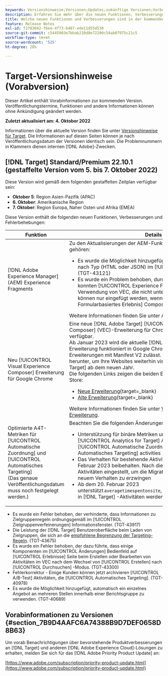 ```yaml
---
keywords: Versionshinweise;Versionen;Updates;zukünftige Versionen;Verbesserungen;neue Funktionen;Fehlerbehebungen;Updates;Vorabversion
description: Erfahren Sie mehr über die neuen Funktionen, Verbesserungen und Fehlerbehebungen in der kommenden Version von Adobe Target sowie in den zugehörigen SDKs, APIs und JavaScript-Bibliotheken.
title: Welche neuen Funktionen und Verbesserungen sind in der kommenden Version enthalten?
feature: Release Notes
exl-id: f2783042-f6ee-4f73-b487-ede11d55d530
source-git-commit: c5445903e7bbab210d0e72200c54ab07975c21c5
workflow-type: tm+mt
source-wordcount: '525'
ht-degree: 28%

---
```


# Target-Versionshinweise (Vorabversion)

Dieser Artikel enthält Vorabinformationen zur kommenden Version. Veröffentlichungstermine, Funktionen und andere Informationen können ohne Ankündigung geändert werden.

**Zuletzt aktualisiert am: 4. Oktober 2022**

Informationen über die aktuelle Version finden Sie unter [Versionshinweise für Target](release-notes.md). Die Informationen auf diesen Seiten können je nach Veröffentlichungsdatum der Versionen identisch sein. Die Problemnummern in Klammern dienen internen [!DNL Adobe]-Zwecken.

## [!DNL Target] Standard/Premium 22.10.1 (gestaffelte Version vom 5. bis 7. Oktober 2022)

Diese Version wird gemäß dem folgenden gestaffelten Zeitplan verfügbar sein:

* **Oktober 5**: Region Asien-Pazifik (APAC)
* **6. Oktober**: Amerikanische Region
* **7. Oktober**: Region Europa, Naher Osten und Afrika (EMEA)

Diese Version enthält die folgenden neuen Funktionen, Verbesserungen und Fehlerbehebungen:

| Funktion | Details |
| --- | --- |
| [!DNL Adobe Experience Manager] (AEM) Experience Fragments | Zu den Aktualisierungen der AEM-Funktion für Experience Fragments gehören:<ul><li>Es wurde die Möglichkeit hinzugefügt, AEM Experience Fragments nach Typ (HTML oder JSON) im [!UICONTROL Angebote] Liste. (TGT-43121)</li><li>Es wurde ein Problem behoben, durch das Kunden JSON einfügen konnten [!UICONTROL Experience Fragment] Angebote bei Verwendung von VEC, die nicht unterstützt wird. JSON-Angebote können nur eingefügt werden, wenn die [!UICONTROL Formularbasiertes Erlebnis] Composer. (TGT-43846)</li></ul>Weitere Informationen finden Sie unter AEM [Experience Fragments](/help/main/c-experiences/c-manage-content/aem-experience-fragments.md). |
| Neu [!UICONTROL Visual Experience Composer] Erweiterung für Google Chrome | Eine neue [!DNL Adobe Target] [!UICONTROL Visual Experience Composer] (VEC)-Erweiterung für Chrome ist im Chrome Web Store verfügbar.<br>Ab Januar 2023 wird die aktuelle [!DNL Target] Die VEC Helper-Erweiterung funktioniert in Google Chrome nicht mehr, da Google keine Erweiterungen mit Manifest V2 zulässt. Laden Sie die neue Erweiterung herunter, um Ihre Websites weiterhin visuell zu erstellen in [!DNL Target] ab dem neuen Jahr.<br>Die folgenden Links zeigen die beiden Erweiterungen im Chrome Web Store:<ul><li>[Neue Erweiterung](https://chrome.google.com/webstore/detail/adobe-experience-cloud-vi/kgmjjkfjacffaebgpkpcllakjifppnca){target=_blank}</li><li>[Alte Erweiterung](https://chrome.google.com/webstore/detail/adobe-target-vec-helper/ggjpideecfnbipkacplkhhaflkdjagak){target=_blank}</li></ul>Weitere Informationen finden Sie unter [Visual Editing Helper-Erweiterung](/help/main/c-experiences/c-visual-experience-composer/r-troubleshoot-composer/visual-editing-helper-extension.md). |
| Optimierte A4T-Metriken für [!UICONTROL Automatische Zuordnung] und [!UICONTROL Automatisches Targeting]<br>(Das genaue Veröffentlichungsdatum muss noch festgelegt werden.) | Beachten Sie die folgenden Änderungen:<ul><li>Unterstützung für binäre Metriken und Maximierungsmetriken in [!UICONTROL Analytics for Target] A4T-Reporting für [!UICONTROL Automatische Zuordnung] und [!UICONTROL Automatisches Targeting] activities</li><li>Das Verhalten für bestehende Aktivitäten wurde bis zum 20. Februar 2023 beibehalten. Nach diesem Datum werden die Aktivitäten eingestellt, um die Migration vorhandener Aktivitäten zu neuem Verhalten zu erzwingen</li><li>Ab dem 20. Februar 2023 unterstützt `averagetimespentonsite`, `bouncerate`und `entries` Metriken in [!DNL Target] -Aktivitäten werden nicht mehr unterstützt.</li></ul> |

* Es wurde ein Fehler behoben, der verhinderte, dass Informationen zu Zielgruppenregeln ordnungsgemäß im [!UICONTROL Zielgruppenverfeinerungen] Informationsfenster. (TGT-43917)
* Die Leistung der [!DNL Target] Benutzeroberfläche beim Laden von Zielgruppen, die sich an die [empfohlene Begrenzung der Targeting-Regeln](/help/main/r-troubleshooting-target/target-limits.md#targeting-rules). (TGT-43675)
* Es wurde ein Fehler behoben, der dazu führte, dass einige Komponenten im [!UICONTROL Änderungen] Bedienfeld auf [!UICONTROL Erlebnisse] Seite beim Erstellen oder Bearbeiten von Aktivitäten im VEC nach dem Wechsel von [!UICONTROL Erstellen] nach [!UICONTROL Durchsuchen] -Modus. (TGT-43300)
* Fehlerkorrektur - Einige Kunden können jetzt archivieren [!UICONTROL A/B-Test] Aktivitäten, die [!UICONTROL Automatisches Targeting]. (TGT-40978)
* Es wurde die Möglichkeit hinzugefügt, automatisch ein einzelnes Angebot an mehreren Stellen innerhalb einer Berichtsgruppe zu verwenden. (TGT-40689)

## Vorabinformationen zu Versionen {#section_7B9D4AAFC6A74388B9D7DEF0658D8B63}

Um vorab Benachrichtigungen über bevorstehende Produktverbesserungen an [!DNL Target] und anderen [!DNL Adobe Experience Cloud]-Lösungen zu erhalten, melden Sie sich für das [!DNL Adobe Priority Product Update] an:

[https://www.adobe.com/subscription/priority-product-update.html](https://www.adobe.com/subscription/priority-product-update.html)
